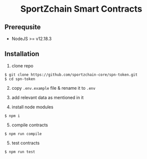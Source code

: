 <div align="center">
    <h1>
        SportZchain Smart Contracts
    </h1>
</div>

## Prerequsite

- NodeJS >= v12.18.3

## Installation

1. clone repo
```
$ git clone https://github.com/sportzchain-core/spn-token.git
$ cd spn-token
```
2. copy `.env.example` file & rename it to `.env` 

3. add relevant data as mentioned in it

4. install node modules
```
$ npm i
```
5. compile contracts
```
$ npm run compile
```
5. test contracts
```
$ npm run test
```